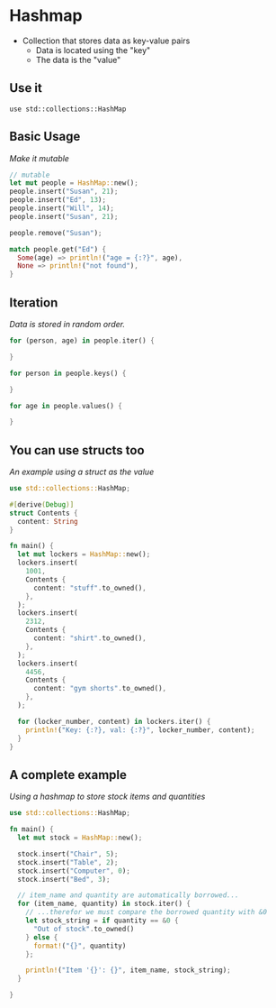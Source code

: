 # Hashmap

* Collection that stores data as key-value pairs
  * Data is located using the "key"
  * The data is the "value"

## Use it

`use std::collections::HashMap`

## Basic Usage

_Make it mutable_

```rust
// mutable
let mut people = HashMap::new();
people.insert("Susan", 21);
people.insert("Ed", 13);
people.insert("Will", 14);
people.insert("Susan", 21);

people.remove("Susan");

match people.get("Ed") {
  Some(age) => println!("age = {:?}", age),
  None => println!("not found"),
}
```

## Iteration

_Data is stored in random order._

```rust
for (person, age) in people.iter() {

}

for person in people.keys() {

}

for age in people.values() {

}
```

## You can use structs too

_An example using a struct as the value_

```rust
use std::collections::HashMap;

#[derive(Debug)]
struct Contents {
  content: String
}

fn main() {
  let mut lockers = HashMap::new();
  lockers.insert(
    1001,
    Contents {
      content: "stuff".to_owned(),
    },
  );
  lockers.insert(
    2312,
    Contents {
      content: "shirt".to_owned(),
    },
  );
  lockers.insert(
    4456,
    Contents {
      content: "gym shorts".to_owned(),
    },
  );

  for (locker_number, content) in lockers.iter() {
    println!("Key: {:?}, val: {:?}", locker_number, content);
  }
}
```

## A complete example

_Using a hashmap to store stock items and quantities_

```rust
use std::collections::HashMap;

fn main() {
  let mut stock = HashMap::new();

  stock.insert("Chair", 5);
  stock.insert("Table", 2);
  stock.insert("Computer", 0);
  stock.insert("Bed", 3);

  // item_name and quantity are automatically borrowed...
  for (item_name, quantity) in stock.iter() {
    // ...therefor we must compare the borrowed quantity with &0
    let stock_string = if quantity == &0 {
      "Out of stock".to_owned()
    } else {
      format!("{}", quantity)
    };

    println!("Item '{}': {}", item_name, stock_string);
  }

}
```
